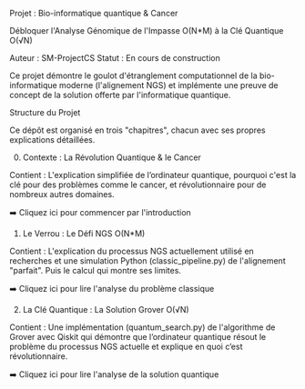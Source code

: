 Projet : Bio-informatique quantique & Cancer

Débloquer l'Analyse Génomique de l'Impasse O(N*M) à la Clé Quantique O(√N)

Auteur : SM-ProjectCS
Statut : En cours de construction

Ce projet démontre le goulot d'étranglement computationnel de la bio-informatique moderne (l'alignement NGS) et implémente une preuve de concept de la solution offerte par l'informatique quantique.

Structure du Projet

Ce dépôt est organisé en trois "chapitres", chacun avec ses propres explications détaillées.

0. Contexte : La Révolution Quantique & le Cancer

Contient : L'explication simplifiée de l’ordinateur quantique, pourquoi c'est la clé pour des problèmes comme le cancer, et révolutionnaire pour de nombreux autres domaines.

➡️ Cliquez ici pour commencer par l'introduction

1. Le Verrou : Le Défi NGS O(N*M)

Contient : L'explication du processus NGS actuellement utilisé en recherches et une simulation Python (classic_pipeline.py) de l'alignement "parfait". Puis le calcul qui montre ses limites.

➡️ Cliquez ici pour lire l'analyse du problème classique

2. La Clé Quantique : La Solution Grover O(√N)

Contient : Une implémentation (quantum_search.py) de l'algorithme de Grover avec Qiskit qui démontre que l’ordinateur quantique résout le problème du processus NGS actuelle et explique en quoi c’est révolutionnaire.

➡️ Cliquez ici pour lire l'analyse de la solution quantique
